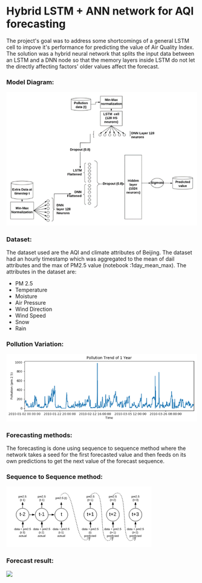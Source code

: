 # Hybrid LSTM + ANN network for AQI forecasting

The project's goal was to address some shortcomings of a general LSTM cell to impove it's performance for predicting the value of Air Quality Index. The solution was a hybrid neural network that splits the input data between an LSTM and a DNN node so that the memory layers inside LSTM do not let the directly affecting factors' older values affect the forecast.<br>

### Model Diagram:
<img src = "Images/model.png"></img>

### Dataset:
The dataset used are the AQI and climate attributes of Beijing. The dataset had an hourly timestamp which was aggregated to the mean of dail attributes and the max of PM2.5 value (notebook :1day_mean_max). The attributes in the dataset are:<br>
- PM 2.5
- Temperature
- Moisture
- Air Pressure
- Wind Direction
- Wind Speed 
- Snow
- Rain
### Pollution Variation:
<img src = "Images/dataset1.png"></img>

### Forecasting methods:
The forecasting is done using sequence to sequence method where the network takes a seed for the first forecasted value and then feeds on its own predictions to get the next value of the forecast sequence.

### Sequence to Sequence method:
<img src = "Images/seq2seq.png"></img>

### Forecast result:
<img src = "Images/forecast_14days_lines.png"></img>



